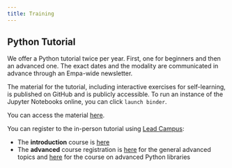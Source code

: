 ```yaml
---
title: Training
---
```


## Python Tutorial

We offer a Python tutorial twice per year.
First, one for beginners and then an advanced one.
The exact dates and the modality are communicated in advance through an Empa-wide newsletter.

The material for the tutorial, including interactive exercises for self-learning, is published on GitHub and is publicly accessible.
To run an instance of the Jupyter Notebooks online, you can click `launch binder`.

You can access the material [here](https://github.com/empa-scientific-it/python-tutorial).

You can register to the in-person tutorial using [Lead Campus](https://login.lead-campus.ch):

- The **introduction** course is [here](https://login.lead-campus.ch/edoniq/v4/user/seminar/seminar?aid=1728466685167,2147442553&sid=1728458082512,2147442765)
- The **advanced** course registration is [here](https://login.lead-campus.ch/edoniq/v4/user/seminar/seminar?aid=1736857460488,2147465511&sid=1736850762330,2147465706) for the general advanced topics and
  [here](https://login.lead-campus.ch/edoniq/v4/user/seminar/seminar?aid=1736864755502,2147460122&sid=1736862266126,2147460185) for the course on advanced Python libraries

